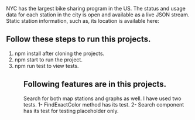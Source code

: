NYC has the largest bike sharing program in the US. The status and usage data for each station in the city is open and available as a live JSON stream.
Static station information, such as, its location is available here:

<h2>Follow these steps to run this projects.</h2>
<ol>
  <li>
    npm install after cloning the projects.
  </li>
  <li>
    npm start to run the project.
  </li>
  <li>
  npm run test to view tests.
  </li>
  <ol>
  
<h2>Following features are in this projects.</h2>

Search for both map stations and graphs as well.
I have used two tests.
  1- FindExactColor method has its test.
  2- Search component has its test for testing placeholder only.
